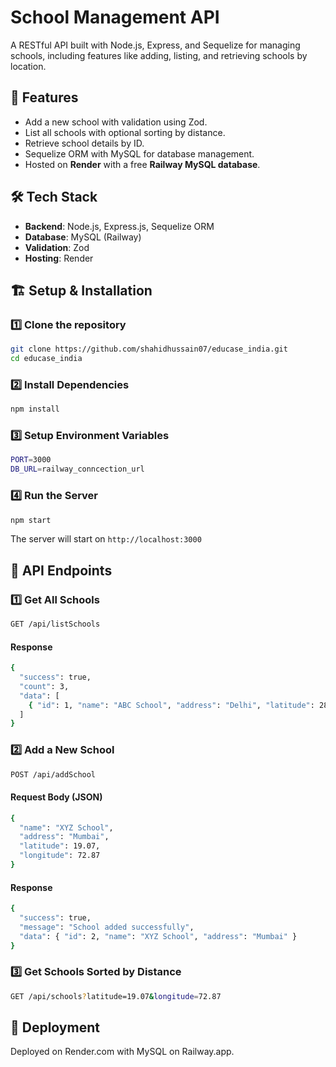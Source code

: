 # School Management API

A RESTful API built with Node.js, Express, and Sequelize for managing schools, including features like adding, listing, and retrieving schools by location.

## 🚀 Features
- Add a new school with validation using Zod.
- List all schools with optional sorting by distance.
- Retrieve school details by ID.
- Sequelize ORM with MySQL for database management.
- Hosted on **Render** with a free **Railway MySQL database**.

## 🛠 Tech Stack
- **Backend**: Node.js, Express.js, Sequelize ORM
- **Database**: MySQL (Railway)
- **Validation**: Zod
- **Hosting**: Render


## 🏗 Setup & Installation

### 1️⃣ Clone the repository
```bash
git clone https://github.com/shahidhussain07/educase_india.git
cd educase_india
```

### 2️⃣ Install Dependencies
```bash
npm install
```

### 3️⃣ Setup Environment Variables
```bash
PORT=3000
DB_URL=railway_conncection_url
```

### 4️⃣ Run the Server
```bash
npm start
```
The server will start on ```http://localhost:3000```

## 📡 API Endpoints

### 1️⃣ Get All Schools
```bash
GET /api/listSchools
```
#### Response
```bash
{
  "success": true,
  "count": 3,
  "data": [
    { "id": 1, "name": "ABC School", "address": "Delhi", "latitude": 28.6, "longitude": 77.2 }
  ]
}
```

### 2️⃣ Add a New School
```bash
POST /api/addSchool
```

#### Request Body (JSON)
```bash
{
  "name": "XYZ School",
  "address": "Mumbai",
  "latitude": 19.07,
  "longitude": 72.87
}
```

#### Response
```bash
{
  "success": true,
  "message": "School added successfully",
  "data": { "id": 2, "name": "XYZ School", "address": "Mumbai" }
}
```

### 3️⃣ Get Schools Sorted by Distance
```bash
GET /api/schools?latitude=19.07&longitude=72.87
```

## 🚀 Deployment

Deployed on Render.com with MySQL on Railway.app.

